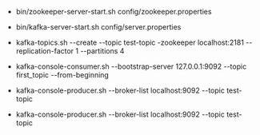 - bin/zookeeper-server-start.sh config/zookeeper.properties

- bin/kafka-server-start.sh config/server.properties

- kafka-topics.sh --create --topic test-topic -zookeeper localhost:2181 --replication-factor 1 --partitions 4

- kafka-console-consumer.sh --bootstrap-server 127.0.0.1:9092 --topic first_topic --from-beginning

- kafka-console-producer.sh --broker-list localhost:9092 --topic test-topic

- kafka-console-producer.sh --broker-list localhost:9092 --topic test-topic
